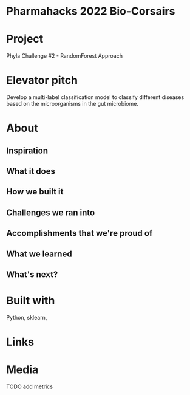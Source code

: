 # Pharmahacks 2022 Bio-Corsairs

# Project

Phyla Challenge #2 - RandomForest Approach

# Elevator pitch

Develop a multi-label classification model to classify different diseases based on the
microorganisms in the gut microbiome.

# About

## Inspiration



## What it does

## How we built it

## Challenges we ran into

## Accomplishments that we're proud of

## What we learned

## What's next?


# Built with

Python, sklearn, 

# Links

# Media

TODO add metrics